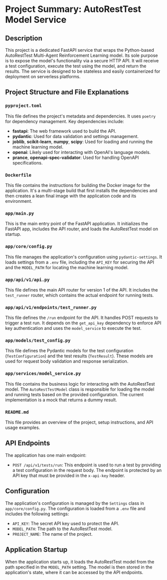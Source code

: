 # Project Summary: AutoRestTest Model Service

## Description

This project is a dedicated FastAPI service that wraps the Python-based AutoRestTest Multi-Agent Reinforcement Learning model. Its sole purpose is to expose the model's functionality via a secure HTTP API. It will receive a test configuration, execute the test using the model, and return the results. The service is designed to be stateless and easily containerized for deployment on serverless platforms.

## Project Structure and File Explanations

### `pyproject.toml`

This file defines the project's metadata and dependencies. It uses `poetry` for dependency management. Key dependencies include:

*   **fastapi**: The web framework used to build the API.
*   **pydantic**: Used for data validation and settings management.
*   **joblib**, **scikit-learn**, **numpy**, **scipy**: Used for loading and running the machine learning model.
*   **openai**: Likely used for interacting with OpenAI's language models.
*   **prance**, **openapi-spec-validator**: Used for handling OpenAPI specifications.

### `Dockerfile`

This file contains the instructions for building the Docker image for the application. It's a multi-stage build that first installs the dependencies and then creates a lean final image with the application code and its environment.

### `app/main.py`

This is the main entry point of the FastAPI application. It initializes the FastAPI app, includes the API router, and loads the AutoRestTest model on startup.

### `app/core/config.py`

This file manages the application's configuration using `pydantic-settings`. It loads settings from a `.env` file, including the `API_KEY` for securing the API and the `MODEL_PATH` for locating the machine learning model.

### `app/api/v1/api.py`

This file defines the main API router for version 1 of the API. It includes the `test_runner` router, which contains the actual endpoint for running tests.

### `app/api/v1/endpoints/test_runner.py`

This file defines the `/run` endpoint for the API. It handles POST requests to trigger a test run. It depends on the `get_api_key` dependency to enforce API key authentication and uses the `model_service` to execute the test.

### `app/models/test_config.py`

This file defines the Pydantic models for the test configuration (`TestConfiguration`) and the test results (`TestResult`). These models are used for request body validation and response serialization.

### `app/services/model_service.py`

This file contains the business logic for interacting with the AutoRestTest model. The `AutoRestTestModel` class is responsible for loading the model and running tests based on the provided configuration. The current implementation is a mock that returns a dummy result.

### `README.md`

This file provides an overview of the project, setup instructions, and API usage examples.

## API Endpoints

The application has one main endpoint:

*   `POST /api/v1/tests/run`: This endpoint is used to run a test by providing a test configuration in the request body. The endpoint is protected by an API key that must be provided in the `x-api-key` header.

## Configuration

The application's configuration is managed by the `Settings` class in `app/core/config.py`. The configuration is loaded from a `.env` file and includes the following settings:

*   `API_KEY`: The secret API key used to protect the API.
*   `MODEL_PATH`: The path to the AutoRestTest model.
*   `PROJECT_NAME`: The name of the project.

## Application Startup

When the application starts up, it loads the AutoRestTest model from the path specified in the `MODEL_PATH` setting. The model is then stored in the application's state, where it can be accessed by the API endpoints.